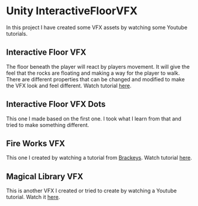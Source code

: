 # Unity InteractiveFloorVFX
In this project I have created some VFX assets by watching some Youtube tutorials. 
## Interactive Floor VFX
The floor beneath the player will react by players movement. It will give the feel that the rocks are floating and 
making a way for the player to walk. There are different properties that can be changed and modified to make the VFX
look and feel different. Watch tutorial [here](https://youtu.be/-6TOiW3glp0?si=UNoUNntzJSFOLFeo).

## Interactive Floor VFX Dots
This one I made based on the first one. I took what I learn from that and tried to make something different. 

## Fire Works VFX
This one I created by watching a tutorial from [Brackeys](https://www.youtube.com/@Brackeys). 
Watch tutorial [here](https://youtu.be/iCEHarLRCzI?si=9bHFMAr5UgnEwdv5).

## Magical Library VFX
This is another VFX I created or tried to create by watching a Youtube tutorial. 
Watch it [here](https://youtu.be/h4SBACYb26k?si=dw2zlGZrKRVFaflX).
